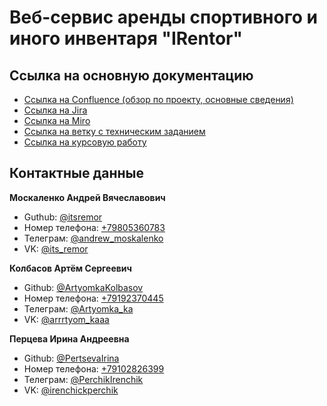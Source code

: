 # Веб-сервис аренды спортивного и иного инвентаря "IRentor"

## Ссылка на основную документацию
* [Ссылка на Confluence (обзор по проекту, основные сведения)](https://clck.ru/drEEH)
* [Ссылка на Jira](https://clck.ru/drEE5)
* [Ссылка на Miro](https://clck.ru/gcS2N)
* [Ссылка на ветку с техническим заданием](https://github.com/itsremor/VSU_ed_project_sport_bases/tree/doc-final)
* [Ссылка на курсовую работу](https://drive.google.com/file/d/1bglpJ0B9vXbc_fEPu_j2hNguabdHmZnV/view?usp=sharing)

## Контактные данные

**Москаленко Андрей Вячеславович**
* Guthub: [@itsremor](https://github.com/itsremor)
* Номер телефона: <a href="tel:+7 (980) 536 07 83">+79805360783</a>
* Телеграм: [@andrew_moskalenko](https://t.me/andrew_moskalenko)
* VK: [@its_remor](https://vk.com/its_remor)

**Колбасов Артём Сергеевич**
* Github: [@ArtyomkaKolbasov](https://github.com/ArtyomkaKolbasov)
* Номер телефона: <a href="tel:+7 (919) 237 04 45">+79192370445</a>
* Телеграм: [@Artyomka_ka](https://t.me/Artyomka_ka)
* VK: [@arrrtyom_kaaa](https://vk.com/arrrtyom_kaaa)

**Перцева Ирина Андреевна**
* Github: [@PertsevaIrina](https://github.com/PertsevaIrina)
* Номер телефона: <a href="tel:+7 (910) 282 63 99">+79102826399</a>
* Телеграм: [@PerchikIrenchik](https://t.me/PerchikIrenchik)
* VK: [@irenchickperchik](https://vk.com/irenchickperchik)
